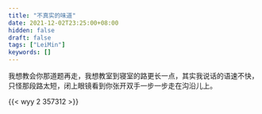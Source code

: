 ```yaml
---
title: "不真实的味道"
date: 2021-12-02T23:25:00+08:00
hidden: false
draft: false
tags: ["LeiMin"]
keywords: []
---
```


​		我想教会你那道题再走，我想教室到寝室的路更长一点，其实我说话的语速不快，只怪那段路太短，闭上眼镜看到你张开双手一步一步走在沟沿儿上。


{{< wyy 2 357312 >}}

